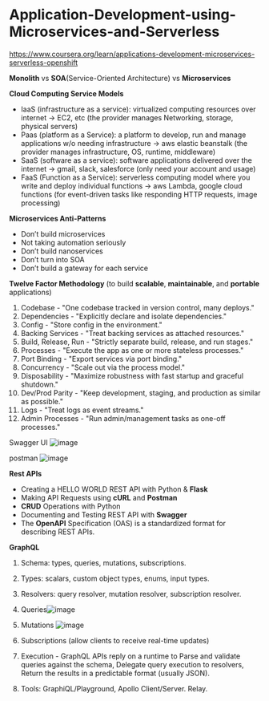 # Application-Development-using-Microservices-and-Serverless
https://www.coursera.org/learn/applications-development-microservices-serverless-openshift

**Monolith** vs **SOA**(Service-Oriented Architecture) vs **Microservices**

**Cloud Computing Service Models**
- IaaS (infrastructure as a service): virtualized computing resources over internet -> EC2, etc (the provider manages Networking, storage, physical servers)
- Paas (platform as a Service): a platform to develop, run and manage applications w/o needing infrastructure -> aws elastic beanstalk (the provider manages infrastructure, OS, runtime, middleware)
- SaaS (software as a service): software applications delivered over the internet -> gmail, slack, salesforce (only need your account and usage)
- FaaS (Function as a Service): serverless computing model where you write and deploy individual functions -> aws Lambda, google cloud functions (for event-driven tasks like responding HTTP requests, image processing)

**Microservices Anti-Patterns**
- Don’t build microservices
- Not taking automation seriously
- Don’t build nanoservices
- Don’t turn into SOA
- Don’t build a gateway for each service
  
**Twelve Factor Methodology** (to build **scalable**, **maintainable**, and **portable** applications)
1. Codebase - "One codebase tracked in version control, many deploys."
2. Dependencies - "Explicitly declare and isolate dependencies."
3. Config - "Store config in the environment."
4. Backing Services - "Treat backing services as attached resources."
5. Build, Release, Run - "Strictly separate build, release, and run stages."
6. Processes - "Execute the app as one or more stateless processes."
7. Port Binding - "Export services via port binding."
8. Concurrency - "Scale out via the process model."
9. Disposability - "Maximize robustness with fast startup and graceful shutdown."
10. Dev/Prod Parity - "Keep development, staging, and production as similar as possible."
11. Logs - "Treat logs as event streams."
12. Admin Processes - "Run admin/management tasks as one-off processes."


Swagger UI
![image](https://github.com/user-attachments/assets/7ef88be1-da11-454e-98ad-1e48438a7d72)

postman
![image](https://github.com/user-attachments/assets/0f58a6ca-245f-4dd4-9f1b-cd35b23da9f3)


**Rest APIs**
- Creating a HELLO WORLD REST API with Python & **Flask**
- Making API Requests using **cURL** and **Postman**
- **CRUD** Operations with Python
- Documenting and Testing REST API with **Swagger**
- The **OpenAPI** Specification (OAS) is a standardized format for describing REST APIs.

**GraphQL**
1. Schema: types, queries, mutations, subscriptions.
2. Types: scalars, custom object types, enums, input types.
3. Resolvers: query resolver, mutation resolver, subscription resolver.
4. Queries![image](https://github.com/user-attachments/assets/50e983ea-a985-4562-b3f7-e37193116920)

5. Mutations ![image](https://github.com/user-attachments/assets/58f97ae3-66b9-433a-a67b-ed96e5beac0f)

6. Subscriptions (allow clients to receive real-time updates) 
7. Execution - GraphQL APIs reply on a runtime to Parse and validate queries against the schema, Delegate query execution to resolvers, Return the results in a predictable format (usually JSON).
8. Tools: GraphiQL/Playground, Apollo Client/Server. Relay.
